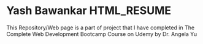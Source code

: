 # Yash Bawankar HTML_RESUME
This Repository/Web page is a part of project that I have completed in The Complete Web Development Bootcamp Course on Udemy by Dr. Angela Yu
